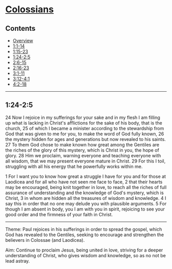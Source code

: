 # [Colossians](Colossians.md)

## Contents
* [Overview](index.md)
* [1:1-14](ch1v1-14.md)
* [1:15-23](ch1v15-23.md)
* [1:24-2:5](ch1v24-ch2v5.md)
* [2:6-15](ch2v6-15.md)
* [2:16-23](ch2v16-23.md)
* [3:1-11](ch3v1-11.md)
* [3:12-4:1](ch3v12-ch4v1.md)
* [4:2-18](ch4v2-18.md)

-----

## 1:24-2:5
24  Now I rejoice in my sufferings for your sake and in my flesh I am filling
up what is lacking in Christ's afflictions for the sake of his body, that is
the church, 25  of which I became a minister according to the stewardship from
God that was given to me for you, to make the word of God fully known, 26  the
mystery hidden for ages and generations but now revealed to his saints.  27  To
them God chose to make known how great among the Gentiles are the riches of the
glory of this mystery, which is Christ in you, the hope of glory.  28  Him we
proclaim, warning everyone and teaching everyone with all wisdom, that we may
present everyone mature in Christ.  29  For this I toil, struggling with all
his energy that he powerfully works within me.

1   For I want you to know how great a struggle I have for you and for those at
Laodicea and for all who have not seen me face to face, 2   that their hearts
may be encouraged, being knit together in love, to reach all the riches of full
assurance of understanding and the knowledge of God's mystery, which is Christ,
3   in whom are hidden all the treasures of wisdom and knowledge.  4   I say
this in order that no one may delude you with plausible arguments.  5   For
though I am absent in body, you I am with you in spirit, rejoicing to see your
good order and the firmness of your faith in Christ.

-----

Theme: Paul rejoices in his sufferings in order to spread the gospel, which God
has revealed to the Gentiles, seeking to encourage and strengthen the believers
in Colossae (and Laodicea).

Aim: Continue to proclaim Jesus, being united in love, striving for a deeper
understanding of Christ, who gives wisdom and knowledge, so as no not be lead
astray.
